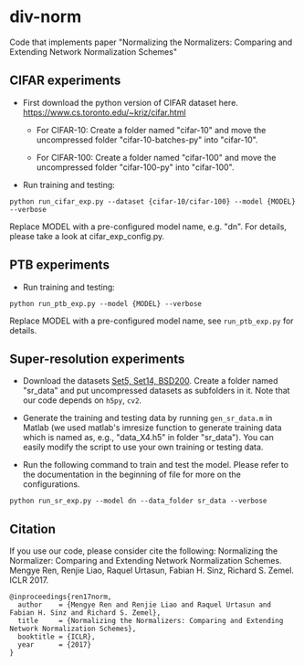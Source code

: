 # div-norm
Code that implements paper "Normalizing the Normalizers: Comparing and Extending Network Normalization Schemes"

## CIFAR experiments
- First download the python version of CIFAR dataset here. https://www.cs.toronto.edu/~kriz/cifar.html

  - For CIFAR-10:
  Create a folder named "cifar-10" and move the uncompressed folder "cifar-10-batches-py" into "cifar-10".

  - For CIFAR-100:
  Create a folder named "cifar-100" and move the uncompressed folder "cifar-100-py" into "cifar-100".

- Run training and testing:
```
python run_cifar_exp.py --dataset {cifar-10/cifar-100} --model {MODEL} --verbose
```

Replace MODEL with a pre-configured model name, e.g. "dn". For details, please take a look at cifar_exp_config.py.

## PTB experiments
- Run training and testing:
```
python run_ptb_exp.py --model {MODEL} --verbose
```
Replace MODEL with a pre-configured model name, see `run_ptb_exp.py` for details.

## Super-resolution experiments

* Download the datasets [Set5, Set14, BSD200](https://github.com/huangzehao/Super-Resolution.Benckmark). Create a folder named "sr_data" and put uncompressed datasets as subfolders in it. Note that our code depends on ```h5py```, ```cv2```.

* Generate the training and testing data by running ```gen_sr_data.m``` in Matlab (we used matlab's imresize function to generate training data which is named as, e.g., "data_X4.h5" in folder "sr_data"). You can easily modify the script to use your own training or testing data.

* Run the following command to train and test the model. Please refer to the documentation in the beginning of file for more on the configurations.

```
python run_sr_exp.py --model dn --data_folder sr_data --verbose
```

## Citation

If you use our code, please consider cite the following:
Normalizing the Normalizer: Comparing and Extending Network Normalization Schemes.
Mengye Ren, Renjie Liao, Raquel Urtasun, Fabian H. Sinz, Richard S. Zemel. ICLR 2017.

```
@inproceedings{ren17norm,
  author    = {Mengye Ren and Renjie Liao and Raquel Urtasun and Fabian H. Sinz and Richard S. Zemel},
  title     = {Normalizing the Normalizers: Comparing and Extending Network Normalization Schemes},
  booktitle = {ICLR},
  year      = {2017}
}
```
